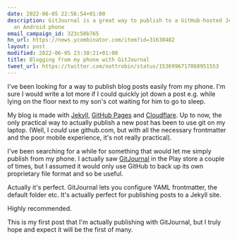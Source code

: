 ```yaml
---
date: 2022-06-05 22:56:54+01:00
description: GitJournal is a great way to publish to a GitHub-hosted Jekyll blog from
  an Android phone
email_campaign_id: 323c50b765
hn_url: https://news.ycombinator.com/item?id=31638482
layout: post
modified: 2022-06-05 23:30:21+01:00
title: Blogging from my phone with GitJournal
tweet_url: https://twitter.com/nottrobin/status/1536996717068951553
---
```


I've been looking for a way to publish blog posts easily from my phone. I'm sure I would write a lot more if I could quickly jot down a post e.g. while lying on the floor next to my son's cot waiting for him to go to sleep.

My blog is made with [Jekyll](https://jekyllrb.com/), [GitHub Pages](https://pages.github.com/) and [Cloudflare](https://www.cloudflare.com/). Up to now, the only practical way to actually publish a new post has been to use git on my laptop. (Well, I *could* use github.com, but with all the necessary frontmatter and the poor mobile experience, it's not really practical).

I've been searching for a while for something that would let me simply publish from my phone. I actually saw [GitJournal](https://gitjournal.io/) in the Play store a couple of times, but I assumed it would only use GitHub to back up its own proprietary file format and so be useful.

Actually it's perfect. GitJournal lets you configure YAML frontmatter, the default folder etc. It's actually perfect for publishing posts to a Jekyll site.

Highly recommended.

This is my first post that I'm actually publishing with GitJournal, but I truly hope and expect it will be the first of many.